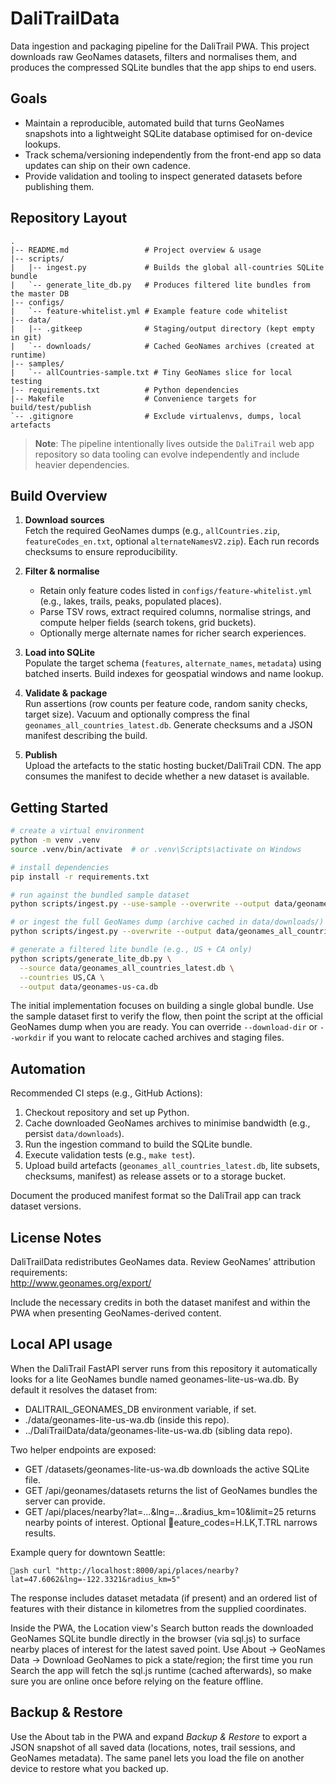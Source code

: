 # DaliTrailData

Data ingestion and packaging pipeline for the DaliTrail PWA. This project downloads raw GeoNames datasets, filters and normalises them, and produces the compressed SQLite bundles that the app ships to end users.

## Goals

- Maintain a reproducible, automated build that turns GeoNames snapshots into a lightweight SQLite database optimised for on-device lookups.
- Track schema/versioning independently from the front-end app so data updates can ship on their own cadence.
- Provide validation and tooling to inspect generated datasets before publishing them.

## Repository Layout

```
.
|-- README.md                 # Project overview & usage
|-- scripts/
|   |-- ingest.py             # Builds the global all-countries SQLite bundle
|   `-- generate_lite_db.py   # Produces filtered lite bundles from the master DB
|-- configs/
|   `-- feature-whitelist.yml # Example feature code whitelist
|-- data/
|   |-- .gitkeep              # Staging/output directory (kept empty in git)
|   `-- downloads/            # Cached GeoNames archives (created at runtime)
|-- samples/
|   `-- allCountries-sample.txt # Tiny GeoNames slice for local testing
|-- requirements.txt          # Python dependencies
|-- Makefile                  # Convenience targets for build/test/publish
`-- .gitignore                # Exclude virtualenvs, dumps, local artefacts
```

> **Note**: The pipeline intentionally lives outside the `DaliTrail` web app repository so data tooling can evolve independently and include heavier dependencies.

## Build Overview

1. **Download sources**  
   Fetch the required GeoNames dumps (e.g., `allCountries.zip`, `featureCodes_en.txt`, optional `alternateNamesV2.zip`). Each run records checksums to ensure reproducibility.

2. **Filter & normalise**  
   - Retain only feature codes listed in `configs/feature-whitelist.yml` (e.g., lakes, trails, peaks, populated places).  
   - Parse TSV rows, extract required columns, normalise strings, and compute helper fields (search tokens, grid buckets).  
   - Optionally merge alternate names for richer search experiences.

3. **Load into SQLite**  
   Populate the target schema (`features`, `alternate_names`, `metadata`) using batched inserts. Build indexes for geospatial windows and name lookup.

4. **Validate & package**  
   Run assertions (row counts per feature code, random sanity checks, target size). Vacuum and optionally compress the final `geonames_all_countries_latest.db`. Generate checksums and a JSON manifest describing the build.

5. **Publish**  
   Upload the artefacts to the static hosting bucket/DaliTrail CDN. The app consumes the manifest to decide whether a new dataset is available.

## Getting Started

```bash
# create a virtual environment
python -m venv .venv
source .venv/bin/activate  # or .venv\Scripts\activate on Windows

# install dependencies
pip install -r requirements.txt

# run against the bundled sample dataset
python scripts/ingest.py --use-sample --overwrite --output data/geonames-lite-sample.db

# or ingest the full GeoNames dump (archive cached in data/downloads/)
python scripts/ingest.py --overwrite --output data/geonames_all_countries_latest.db

# generate a filtered lite bundle (e.g., US + CA only)
python scripts/generate_lite_db.py \
  --source data/geonames_all_countries_latest.db \
  --countries US,CA \
  --output data/geonames-us-ca.db
```

The initial implementation focuses on building a single global bundle. Use the sample dataset first to verify the flow, then point the script at the official GeoNames dump when you are ready. You can override `--download-dir` or `--workdir` if you want to relocate cached archives and staging files.

## Automation

Recommended CI steps (e.g., GitHub Actions):

1. Checkout repository and set up Python.
2. Cache downloaded GeoNames archives to minimise bandwidth (e.g., persist `data/downloads`).
3. Run the ingestion command to build the SQLite bundle.
4. Execute validation tests (e.g., `make test`).
5. Upload build artefacts (`geonames_all_countries_latest.db`, lite subsets, checksums, manifest) as release assets or to a storage bucket.

Document the produced manifest format so the DaliTrail app can track dataset versions.

## License Notes

DaliTrailData redistributes GeoNames data. Review GeoNames’ attribution requirements:  
<http://www.geonames.org/export/>

Include the necessary credits in both the dataset manifest and within the PWA when presenting GeoNames-derived content.

## Local API usage

When the DaliTrail FastAPI server runs from this repository it automatically looks for a lite GeoNames bundle named geonames-lite-us-wa.db. By default it resolves the dataset from:

- DALITRAIL_GEONAMES_DB environment variable, if set.
- ./data/geonames-lite-us-wa.db (inside this repo).
- ../DaliTrailData/data/geonames-lite-us-wa.db (sibling data repo).

Two helper endpoints are exposed:

- GET /datasets/geonames-lite-us-wa.db downloads the active SQLite file.
- GET /api/geonames/datasets returns the list of GeoNames bundles the server can provide.
- GET /api/places/nearby?lat=...&lng=...&radius_km=10&limit=25 returns nearby points of interest. Optional eature_codes=H.LK,T.TRL narrows results.

Example query for downtown Seattle:

`ash
curl "http://localhost:8000/api/places/nearby?lat=47.6062&lng=-122.3321&radius_km=5"
`

The response includes dataset metadata (if present) and an ordered list of features with their distance in kilometres from the supplied coordinates.

Inside the PWA, the Location view's Search button reads the downloaded GeoNames SQLite bundle directly in the browser (via sql.js) to surface nearby places of interest for the latest saved point. Use About -> GeoNames Data -> Download GeoNames to pick a state/region; the first time you run Search the app will fetch the sql.js runtime (cached afterwards), so make sure you are online once before relying on the feature offline.

## Backup & Restore

Use the About tab in the PWA and expand *Backup & Restore* to export a JSON snapshot of all saved data (locations, notes, trail sessions, and GeoNames metadata). The same panel lets you load the file on another device to restore what you backed up.

